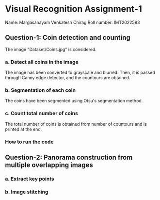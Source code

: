 # Visual Recognition Assignment-1
Name: Margasahayam Venkatesh Chirag
Roll number: IMT2022583

## Question-1: Coin detection and counting
The image "Dataset/Coins.jpg" is considered.
### a. Detect all coins in the image
The image has been converted to grayscale and blurred. Then, it is passed through Canny edge detector, and the countours are obtained.
### b. Segmentation of each coin
The coins have been segmented using Otsu's segmentation method.
### c. Count total number of coins
The total number of coins is obtained from number of countours and is printed at the end.

### How to run the code

## Question-2: Panorama construction from multiple overlapping images
### a. Extract key points
### b. Image stitching

